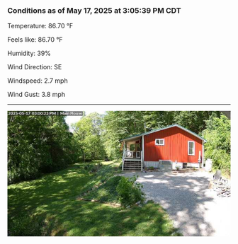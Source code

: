 ### Conditions as of May 17, 2025 at 3:05:39 PM CDT 

Temperature: 86.70 &deg;F

Feels like: 86.70 &deg;F

Humidity: 39%

Wind Direction: SE

Windspeed: 2.7 mph

Wind Gust: 3.8 mph

---

<img src="./images/latest.jpeg"/>

